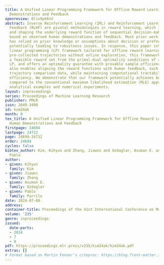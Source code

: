 ```yaml
---
title: A Unified Linear Programming Framework for Offline Reward Learning from Human
  Demonstrations and Feedback
openreview: Olix9pk6nV
abstract: Inverse Reinforcement Learning (IRL) and Reinforcement Learning from Human
  Feedback (RLHF) are pivotal methodologies in reward learning, which involve inferring
  and shaping the underlying reward function of sequential decision-making problems
  based on observed human demonstrations and feedback. Most prior work in reward learning
  has relied on prior knowledge or assumptions about decision or preference models,
  potentially leading to robustness issues. In response, this paper introduces a novel
  linear programming (LP) framework tailored for offline reward learning. Utilizing
  pre-collected trajectories without online exploration, this framework estimates
  a feasible reward set from the primal-dual optimality conditions of a suitably designed
  LP, and offers an optimality guarantee with provable sample efficiency. Our LP framework
  also enables aligning the reward functions with human feedback, such as pairwise
  trajectory comparison data, while maintaining computational tractability and sample
  efficiency. We demonstrate that our framework potentially achieves better performance
  compared to the conventional maximum likelihood estimation (MLE) approach through
  analytical examples and numerical experiments.
layout: inproceedings
series: Proceedings of Machine Learning Research
publisher: PMLR
issn: 2640-3498
id: kim24ak
month: 0
tex_title: A Unified Linear Programming Framework for Offline Reward Learning from
  Human Demonstrations and Feedback
firstpage: 24694
lastpage: 24712
page: 24694-24712
order: 24694
cycles: false
bibtex_author: Kim, Kihyun and Zhang, Jiawei and Ozdaglar, Asuman E. and Parrilo,
  Pablo
author:
- given: Kihyun
  family: Kim
- given: Jiawei
  family: Zhang
- given: Asuman E.
  family: Ozdaglar
- given: Pablo
  family: Parrilo
date: 2024-07-08
address:
container-title: Proceedings of the 41st International Conference on Machine Learning
volume: '235'
genre: inproceedings
issued:
  date-parts:
  - 2024
  - 7
  - 8
pdf: https://proceedings.mlr.press/v235/kim24ak/kim24ak.pdf
extras: []
# Format based on Martin Fenner's citeproc: https://blog.front-matter.io/posts/citeproc-yaml-for-bibliographies/
---
```

